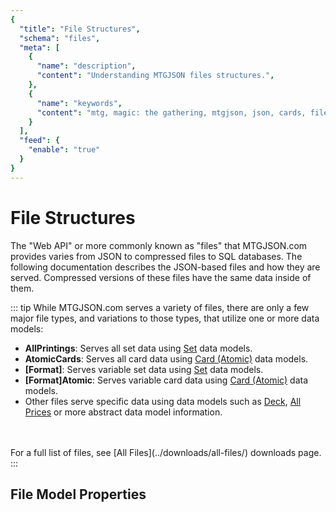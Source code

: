 ```yaml
---
{
  "title": "File Structures",
  "schema": "files",
  "meta": [
    {
      "name": "description",
      "content": "Understanding MTGJSON files structures.",
    },
    {
      "name": "keywords",
      "content": "mtg, magic: the gathering, mtgjson, json, cards, file structures",
    }
  ],
  "feed": {
    "enable": "true"
  }
}
---
```


# File Structures

The "Web API" or more commonly known as "files" that MTGJSON.com provides varies from JSON to compressed files to SQL databases. The following documentation describes the JSON-based files and how they are served. Compressed versions of these files have the same data inside of them.

::: tip While MTGJSON.com serves a variety of files, there are only a few major file types, and variations to those types, that utilize one or more data models:
</br>

- **AllPrintings**: Serves all set data using [Set](../data-models/set/) data models.
- **AtomicCards**: Serves all card data using [Card (Atomic)](../data-models/card-atomic) data models.
- **[Format]**: Serves variable set data using [Set](../data-models/set/) data models.
- **[Format]Atomic**: Serves variable card data using [Card (Atomic)](../data-models/card-atomic/) data models.
- Other files serve specific data using data models such as [Deck](../data-models/deck/), [All Prices](../abstract-models/all-prices/) or more abstract data model information.
</br>
</br>
For a full list of files, see [All Files](../downloads/all-files/) downloads page.
:::

## File Model Properties

<Documentation/>
